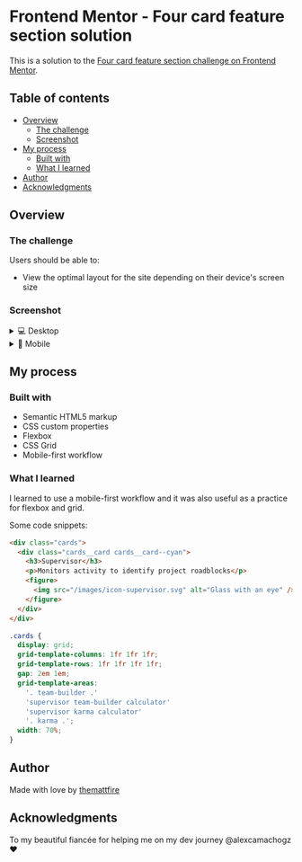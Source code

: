 # Frontend Mentor - Four card feature section solution

This is a solution to the [Four card feature section challenge on Frontend Mentor](https://www.frontendmentor.io/challenges/four-card-feature-section-weK1eFYK).

## Table of contents

- [Overview](#overview)
  - [The challenge](#the-challenge)
  - [Screenshot](#screenshot)
- [My process](#my-process)
  - [Built with](#built-with)
  - [What I learned](#what-i-learned)
- [Author](#author)
- [Acknowledgments](#acknowledgments)

## Overview

### The challenge

Users should be able to:

- View the optimal layout for the site depending on their device's screen size

### Screenshot

<details>
  <summary>💻 Desktop</summary>
  <img src="./images/four-card-desktop.png">
</details>

<details>
  <summary>📱 Mobile</summary>
  <img src="./images/four-card-mobile.png">
</details>

## My process

### Built with

- Semantic HTML5 markup
- CSS custom properties
- Flexbox
- CSS Grid
- Mobile-first workflow

### What I learned

I learned to use a mobile-first workflow and it was also useful as a practice for flexbox and grid.

Some code snippets:

```html
<div class="cards">
  <div class="cards__card cards__card--cyan">
    <h3>Supervisor</h3>
    <p>Monitors activity to identify project roadblocks</p>
    <figure>
      <img src="/images/icon-supervisor.svg" alt="Glass with an eye" />
    </figure>
  </div>
</div>
```

```css
.cards {
  display: grid;
  grid-template-columns: 1fr 1fr 1fr;
  grid-template-rows: 1fr 1fr 1fr 1fr;
  gap: 2em 1em;
  grid-template-areas:
    '. team-builder .'
    'supervisor team-builder calculator'
    'supervisor karma calculator'
    '. karma .';
  width: 70%;
}
```

## Author

Made with love by [themattfire](github.com/themattfire)

## Acknowledgments

To my beautiful fiancée for helping me on my dev journey @alexcamachogz ❤
